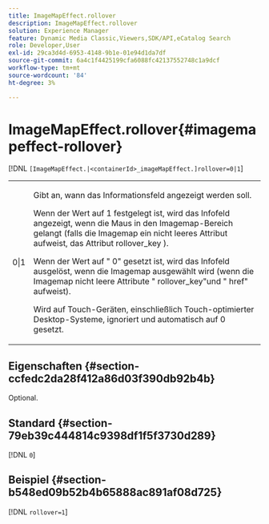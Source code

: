 ```yaml
---
title: ImageMapEffect.rollover
description: ImageMapEffect.rollover
solution: Experience Manager
feature: Dynamic Media Classic,Viewers,SDK/API,eCatalog Search
role: Developer,User
exl-id: 29ca3d4d-6953-4148-9b1e-01e94d1da7df
source-git-commit: 6a4c1f4425199cfa6088fc42137552748c1a9dcf
workflow-type: tm+mt
source-wordcount: '84'
ht-degree: 3%

---
```


# ImageMapEffect.rollover{#imagemapeffect-rollover}

[!DNL `[ImageMapEffect.|<containerId>_imageMapEffect.]rollover=0|1`]

<table id="table_2671D63442B54F659C32C4A3CC61DD7C"> 
 <tbody> 
  <tr> 
   <td colname="col1"> <p><span class="codeph"> 0|1</span> </p> </td> 
   <td colname="col2"> <p>Gibt an, wann das Informationsfeld angezeigt werden soll. </p> <p>Wenn der Wert auf <span class="codeph"> 1</span> festgelegt ist, wird das Infofeld angezeigt, wenn die Maus in den Imagemap-Bereich gelangt (falls die Imagemap ein nicht leeres Attribut aufweist, das Attribut <span class="codeph"> rollover_key</span> ). </p> <p>Wenn der Wert auf "<span class="codeph"> 0</span>" gesetzt ist, wird das Infofeld ausgelöst, wenn die Imagemap ausgewählt wird (wenn die Imagemap nicht leere Attribute "<span class="codeph"> rollover_key</span>"und "<span class="codeph"> href</span>" aufweist). </p> <p> Wird auf Touch-Geräten, einschließlich Touch-optimierter Desktop-Systeme, ignoriert und automatisch auf <span class="codeph"> 0</span> gesetzt. </p> </td> 
  </tr> 
 </tbody> 
</table>

## Eigenschaften {#section-ccfedc2da28f412a86d03f390db92b4b}

Optional.

## Standard {#section-79eb39c444814c9398df1f5f3730d289}

[!DNL `0`]

## Beispiel {#section-b548ed09b52b4b65888ac891af08d725}

[!DNL `rollover=1`]
